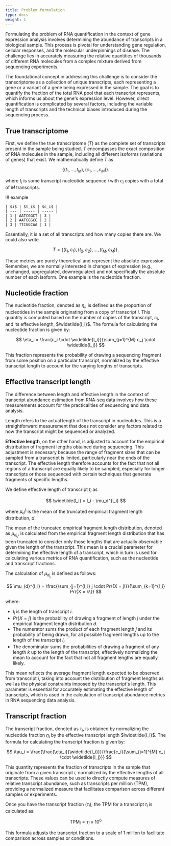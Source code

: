 ```yaml
---
title: Problem formulation
type: docs
weight: 1
---
```



Formulating the problem of RNA quantification in the context of gene expression analysis involves determining the abundance of transcripts in a biological sample.
This process is pivotal for understanding gene regulation, cellular responses, and the molecular underpinnings of disease.
The challenge lies in accurately measuring the relative quantities of thousands of different RNA molecules from a complex mixture derived from sequencing experiments.

The foundational concept in addressing this challenge is to consider the transcriptome as a collection of unique transcripts, each representing a gene or a variant of a gene being expressed in the sample.
The goal is to quantify the fraction of the total RNA pool that each transcript represents, which informs us about the gene's expression level.
However, direct quantification is complicated by several factors, including the variable length of transcripts and the technical biases introduced during the sequencing process.

## True transcriptome

First, we define the true transcriptome ($T$) as the complete set of transcripts present in the sample being studied.
$T$ encompasses the exact composition of RNA molecules in the sample, including all different isoforms (variations of genes) that exist.
We mathematically define $T$ as

$$
\left\{ \left( t_1, \ldots, t_M \right), \left( c_1, \ldots, c_M \right) \right\}.
$$

where $t_i$ is some transcript nucleotide sequence $i$ with $c_i$ copies with a total of $M$ transcripts.

!!! example

    | $i$ | $t_i$ | $c_i$ |
    | --- | ----- | ----- |
    | 1 | AATCGGCT | 3 |
    | 2 | AATCGGCC | 2 |
    | 3 | TTCGGCAA | 1 |

Essentially, it is a set of all transcripts and how many copies there are.
We could also write

$$
T = \left\{ \left( t_1, c_1 \right), \left( t_2, c_2 \right), \ldots, \left( t_M, c_M \right) \right\}.
$$

These metrics are purely theoretical and represent the absolute expression.
Remember, we are normally interested in changes of expression (e.g., unchanged, upgregulated, downregulated) and not specifically the absolute number of each isoform.
One example is the nucleotide fraction.

## Nucleotide fraction

The nucleotide fraction, denoted as $\eta_i$, is defined as the proportion of nucleotides in the sample originating from a copy of transcript $i$.
This quantity is computed based on the number of copies of the transcript, $c_i$, and its effective length, $\widetilde{l_i}$.
The formula for calculating the nucleotide fraction is given by:

$$
\eta_i = \frac{c_i \cdot \widetilde{l_i}}{\sum_{j=1}^{M} c_j \cdot \widetilde{l_j}}
$$

This fraction represents the probability of drawing a sequencing fragment from some position on a particular transcript, normalized by the effective transcript length to account for the varying lengths of transcripts.

## Effective transcript length

The difference between length and effective length in the context of transcript abundance estimation from RNA-seq data involves how these measurements account for the practicalities of sequencing and data analysis.

Length refers to the actual length of the transcript in nucleotides.
This is a straightforward measurement that does not consider any factors related to how the transcript might be sequenced or analyzed.

**Effective length**, on the other hand, is adjusted to account for the empirical distribution of fragment lengths obtained during sequencing.
This adjustment is necessary because the range of fragment sizes that can be sampled from a transcript is limited, particularly near the ends of the transcript.
The effective length therefore accounts for the fact that not all regions of a transcript are equally likely to be sampled, especially for longer transcripts or those sequenced with certain techniques that generate fragments of specific lengths.

We define effective length of transcript $t_i$ as

$$
\widetilde{l_i} = l_i - \mu_d^{l_i}
$$

where $\mu_d^{l_i}$ is the mean of the truncated empirical fragment length distribution, $d$.

The mean of the truncated empirical fragment length distribution, denoted as $\mu_{d_{l_i}}$, is calculated from the empirical fragment length distribution that has been truncated to consider only those lengths that are actually observable given the length of the transcript. This mean is a crucial parameter for determining the effective length of a transcript, which in turn is used for calculating various metrics of RNA quantification, such as the nucleotide and transcript fractions.

The calculation of $\mu_{d_{l_i}}$ is defined as follows:

$$
\mu_{d}^{l_i} = \frac{\sum_{j=1}^{l_i} j \cdot Pr\{X = j\}}{\sum_{k=1}^{l_i} Pr\{X = k\}}
$$

where:

-   $l_i$ is the length of transcript $i$.
-   $Pr\{X = j\}$ is the probability of drawing a fragment of length $j$ under the empirical fragment length distribution $d$.
-   The numerator sums the product of each fragment length $j$ and its probability of being drawn, for all possible fragment lengths up to the length of the transcript $l_i$.
-   The denominator sums the probabilities of drawing a fragment of any length $k$ up to the length of the transcript, effectively normalizing the mean to account for the fact that not all fragment lengths are equally likely.

This mean reflects the average fragment length expected to be observed from transcript $i$, taking into account the distribution of fragment lengths as well as the physical constraints imposed by the transcript's length. This parameter is essential for accurately estimating the effective length of transcripts, which is used in the calculation of transcript abundance metrics in RNA sequencing data analysis.

## Transcript fraction

The transcript fraction, denoted as $\tau_i$, is obtained by normalizing the nucleotide fraction $\eta_i$ by the effective transcript length $\widetilde{l_i}$. The formula for calculating the transcript fraction is given by:

$$
\tau_i = \frac{\frac{\eta_i}{\widetilde{l_i}}}{\frac{c_i}{\sum_{j=1}^{M} c_j \cdot \widetilde{l_j}}}
$$

This quantity represents the fraction of transcripts in the sample that originate from a given transcript $i$, normalized by the effective lengths of all transcripts.
These values can be used to directly compute measures of relative transcript abundance, such as transcripts per million (TPM), providing a normalized measure that facilitates comparison across different samples or experiments.

Once you have the transcript fraction ($\tau_i$), the TPM for a transcript $t_i$ is calculated as:

$$
\text{TPM}_i = \tau_i \times 10^6
$$

This formula adjusts the transcript fraction to a scale of 1 million to facilitate comparison across samples or conditions.
